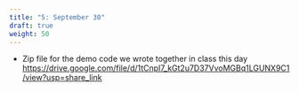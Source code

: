 ```yaml
---
title: "5: September 30"
draft: true
weight: 50
---
```


* Zip file for the demo code we wrote together in class this day https://drive.google.com/file/d/1tCnpI7_kGt2u7D37VvoMGBq1LGUNX9C1/view?usp=share_link
